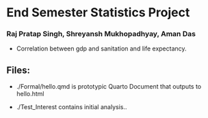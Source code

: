 # End Semester Statistics Project

### Raj Pratap Singh, Shreyansh Mukhopadhyay, Aman Das

- Correlation between gdp and sanitation and life expectancy.

## Files: 

- ./Formal/hello.qmd is prototypic Quarto Document that outputs to hello.html

- ./Test_Interest contains initial analysis..
